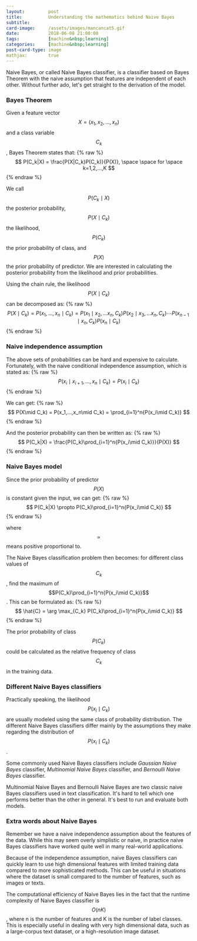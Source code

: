 ```yaml
---
layout:         post
title:          Understanding the mathematics behind Naive Bayes
subtitle:
card-image:     /assets/images/mancancat5.gif
date:           2018-06-08 21:00:00
tags:           [machine&nbsp;learning]
categories:     [machine&nbsp;learning]
post-card-type: image
mathjax:        true
---
```


Naive Bayes, or called Naive Bayes classifier, is a classifier based on Bayes Theorem with the naive assumption that features are independent of each other. Without further ado, let's get straight to the derivation of the model.

### Bayes Theorem

Given a feature vector $$X=(x_1, x_2,...,x_n)$$ and a class variable $$C_k$$, Bayes Theorem states that:
{% raw %}
$$
    P(C_k|X) = \frac{P(X|C_k)P(C_k)}{P(X)}, \space \space for \space k=1,2,...,K
$$
{% endraw %}

We call $$P(C_k\mid X)$$ the posterior probability, $$P(X\mid C_k)$$ the likelihood, $$P(C_k)$$ the prior probability of class, and $$P(X)$$ the prior probability of predictor. We are interested in calculating the posterior probability from the likelihood and prior probabilities.

Using the chain rule, the likelihood $$P(X\mid C_k)$$ can be decomposed as:
{% raw %}
$$
    P(X\mid C_k) = P(x_1,...,x_n\mid C_k) = P(x_1\mid x_2,...x_n,C_k)P(x_2\mid x_3,...x_n,C_k)\cdots P(x_{n-1}\mid x_n,C_k)P(x_n\mid C_k)
$$
{% endraw %}

### Naive independence assumption

The above sets of probabilities can be hard and expensive to calculate. Fortunately, with the naive conditional independence assumption, which is stated as:
{% raw %}
$$
    P(x_i\mid x_{i+1},...,x_n\mid C_k) = P(x_i\mid C_k)
$$
{% endraw %}

We can get:
{% raw %}
$$
    P(X\mid C_k) = P(x_1,...,x_n\mid C_k) = \prod_{i=1}^n{P(x_i\mid C_k)}
$$
{% endraw %}

And the posterior probability can then be written as:
{% raw %}
$$
    P(C_k|X) = \frac{P(C_k)\prod_{i=1}^n{P(x_i\mid C_k)}}{P(X)}
$$
{% endraw %}

### Naive Bayes model

Since the prior probability of predictor $$P(X)$$ is constant given the input, we can get:
{% raw %}
$$
    P(C_k|X) \propto P(C_k)\prod_{i=1}^n{P(x_i\mid C_k)}
$$
{% endraw %}

where $$\propto$$ means positive proportional to.

The Naive Bayes classification problem then becomes: for different class values of $$C_k$$, find the maximum of $$P(C_k)\prod_{i=1}^n{P(x_i\mid C_k)}$$. This can be formulated as:
{% raw %}
$$
    \hat{C} = \arg \max_{C_k} P(C_k)\prod_{i=1}^n{P(x_i\mid C_k)}
$$
{% endraw %}

The prior probability of class $$P(C_k)$$ could be calculated as the relative frequency of class $$C_k$$ in the training data.

### Different Naive Bayes classifiers

Practically speaking, the likelihood $$P(x_i \mid C_k)$$ are usually modeled using the same class of probability distribution. The different Naive Bayes classifiers differ mainly by the assumptions they make regarding the distribution of $$P(x_i \mid C_k)$$.

Some commonly used Naive Bayes classifiers include *Gaussian Naive Bayes* classifier, *Multinomial Naive Bayes* classifier, and *Bernoulli Naive Bayes* classifier.

Multinomial Naive Bayes and Bernoulli Naive Bayes are two classic naive Bayes classifiers used in text classification. It's hard to tell which one performs better than the other in general. It's best to run and evaluate both models.

### Extra words about Naive Bayes

Remember we have a naive independence assumption about the features of the data. While this may seem overly simplistic or naive, in practice naive Bayes classifiers have worked quite well in many real-world applications.

Because of the independence assumption, naive Bayes classifiers can quickly learn to use high dimensional features with limited training data compared to more sophisticated methods. This can be useful in situations where the dataset is small compared to the number of features, such as images or texts.

The computational efficiency of Naive Bayes lies in the fact that the runtime complexity of Naive Bayes classifier is $$O(nK)$$, where n is the number of features and K is the number of label classes. This is especially useful in dealing with very high dimensional data, such as a large-corpus text dataset, or a high-resolution image dataset.
